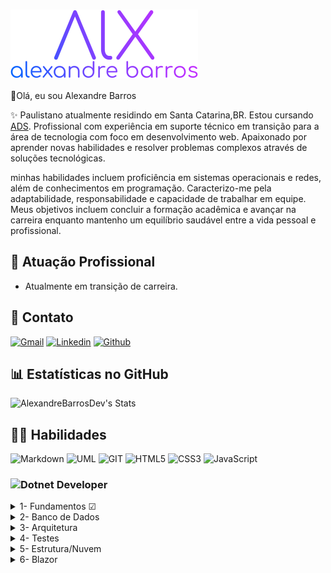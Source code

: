 <h1>
     <img align="center" src="https://github.com/AlexandreBarrosDev/Portfolio/blob/main/imagens/logoalx.svg">
</h1>

👋Olá, eu sou Alexandre Barros 

✨ Paulistano atualmente residindo em Santa Catarina,BR. Estou cursando [ADS](https://www.unisociesc.com.br/). Profissional com experiência em suporte técnico em transição para a área de tecnologia com foco em desenvolvimento web. Apaixonado por aprender novas habilidades e resolver problemas complexos através de soluções tecnológicas.

minhas habilidades incluem proficiência em sistemas operacionais e redes, além de conhecimentos em programação. Caracterizo-me pela adaptabilidade, responsabilidade e capacidade de trabalhar em equipe. Meus objetivos incluem concluir a formação acadêmica e avançar na carreira enquanto mantenho um equilíbrio saudável entre a vida pessoal e profissional.

## 🏢 **Atuação Profissional**
- Atualmente em transição de carreira.

## 📧 **Contato**

[![Gmail](https://img.shields.io/badge/gmail-%23ff2400?style=for-the-badge&logo=Gmail&logoColor=%23ffffff
)](alexandrebarros.dev@gmail.com)
[![Linkedin](https://img.shields.io/badge/linkedin-%230e76a8?style=for-the-badge&logo=Linkedin&logoColor=%23ffffff
)](https://www.linkedin.com/in/alexandrebarrosdev)
[![Github](https://img.shields.io/badge/github-%23171515?style=for-the-badge&logo=Github&logoColor=%23ffffff
)](https://github.com/AlexandreBarrosDev)

## 📊 **Estatísticas no GitHub**

![AlexandreBarrosDev's Stats](https://github-readme-stats.vercel.app/api?username=AlexandreBarrosDev&theme=midnight-purple&show_icons=true&hide_border=true&count_private=true)

## 🤹‍♂️ **Habilidades**

![Markdown](https://img.shields.io/badge/markdown-%230000ff?style=for-the-badge&logo=markdown&logoColor=%23ffffff)
![UML](https://img.shields.io/badge/uml-%23ffff00?style=for-the-badge&logo=UML&logoColor=%23333333)
![GIT](https://img.shields.io/badge/git-%23ff2400?style=for-the-badge&logo=Git&logoColor=%23ffffff&logoSize=auto)
![HTML5](https://img.shields.io/badge/html-%23ec6231?style=for-the-badge&logo=HTML5&logoColor=%23ffffff)
![CSS3](https://img.shields.io/badge/css-%23264de4?style=for-the-badge&logo=CSS3&logoColor=%23ffffff)
![JavaScript](https://img.shields.io/badge/javascript-%23f0db4f?style=for-the-badge&logo=javascript&logoColor=%23333333)


### ![Dotnet Developer](https://img.shields.io/badge/Stack%20em%20aprendizado-%23aa00ff?style=for-the-badge&logo=.net&logoSize=auto)


<details markdown='1'><summary>1- Fundamentos &#9745; </summary>

- [x] Base C#/.Net
- [x] CRUD
- [x] POO
</details>
 <details markdown='2'><summary>2- Banco de Dados</summary>

- [ ] ORM
   - [ ] Entity Framework
   - [ ] Mapeamento
   - [ ] Migrations
- [ ] Micro ORM
   - [ ] Dapper
   - [ ] SQL
</details>
<details markdown='3'><summary>3- Arquitetura</summary>

- [ ] Padrões Arquiteturais
- [ ] Camadas e Responsabilidades
- [ ] Design Patterns
</details>
<details markdown='4'><summary>4- Testes</summary>

- [ ] Unitários
- [ ] Integração
</details>
<details markdown='5'><summary>5- Estrutura/Nuvem</summary>

- [ ] CI/CD
- [ ] Pipeline
- [ ] Kubernetes/Dockers
</details>
<details markdown='6'><summary>6- Blazor</summary>


</details>

